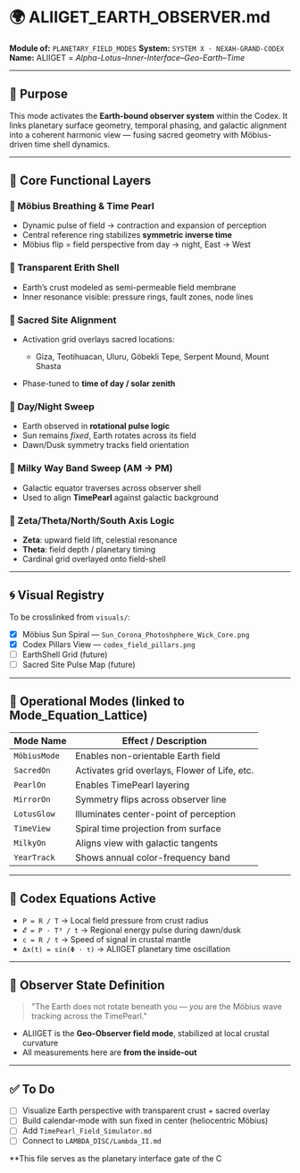 # 🌍 ALIIGET\_EARTH\_OBSERVER.md

**Module of:** `PLANETARY_FIELD_MODES`
**System:** `SYSTEM X · NEXAH-GRAND-CODEX`
**Name:** ALIIGET = *Alpha-Lotus–Inner-Interface–Geo-Earth–Time*

---

## 🧭 Purpose

This mode activates the **Earth-bound observer system** within the Codex. It links planetary surface geometry, temporal phasing, and galactic alignment into a coherent harmonic view — fusing sacred geometry with Möbius-driven time shell dynamics.

---

## 🧬 Core Functional Layers

### 🔸 Möbius Breathing & Time Pearl

* Dynamic pulse of field → contraction and expansion of perception
* Central reference ring stabilizes **symmetric inverse time**
* Möbius flip = field perspective from day → night, East → West

### 🔸 Transparent Erith Shell

* Earth’s crust modeled as semi-permeable field membrane
* Inner resonance visible: pressure rings, fault zones, node lines

### 🔸 Sacred Site Alignment

* Activation grid overlays sacred locations:

  * Giza, Teotihuacan, Uluru, Göbekli Tepe, Serpent Mound, Mount Shasta
* Phase-tuned to **time of day / solar zenith**

### 🔸 Day/Night Sweep

* Earth observed in **rotational pulse logic**
* Sun remains *fixed*, Earth rotates across its field
* Dawn/Dusk symmetry tracks field orientation

### 🔸 Milky Way Band Sweep (AM → PM)

* Galactic equator traverses across observer shell
* Used to align **TimePearl** against galactic background

### 🔸 Zeta/Theta/North/South Axis Logic

* **Zeta**: upward field lift, celestial resonance
* **Theta**: field depth / planetary timing
* Cardinal grid overlayed onto field-shell

---

## 🌀 Visual Registry

To be crosslinked from `visuals/`:

* [x] Möbius Sun Spiral — `Sun_Corona_Photoshphere_Wick_Core.png`
* [x] Codex Pillars View — `codex_field_pillars.png`
* [ ] EarthShell Grid (future)
* [ ] Sacred Site Pulse Map (future)

---

## 📐 Operational Modes (linked to Mode\_Equation\_Lattice)

| Mode Name    | Effect / Description                          |
| ------------ | --------------------------------------------- |
| `MöbiusMode` | Enables non-orientable Earth field            |
| `SacredOn`   | Activates grid overlays, Flower of Life, etc. |
| `PearlOn`    | Enables TimePearl layering                    |
| `MirrorOn`   | Symmetry flips across observer line           |
| `LotusGlow`  | Illuminates center-point of perception        |
| `TimeView`   | Spiral time projection from surface           |
| `MilkyOn`    | Aligns view with galactic tangents            |
| `YearTrack`  | Shows annual color-frequency band             |

---

## 🧮 Codex Equations Active

* `P = R / T` → Local field pressure from crust radius
* `𝓔 = P · T³ / t` → Regional energy pulse during dawn/dusk
* `c = R / t` → Speed of signal in crustal mantle
* `Δx(t) = sin(Φ · τ)` → ALIIGET planetary time oscillation

---

## 🔐 Observer State Definition

> "The Earth does not rotate beneath you — *you* are the Möbius wave tracking across the TimePearl."

* ALIIGET is the **Geo-Observer field mode**, stabilized at local crustal curvature
* All measurements here are **from the inside-out**

---

## ✅ To Do

* [ ] Visualize Earth perspective with transparent crust + sacred overlay
* [ ] Build calendar-mode with sun fixed in center (heliocentric Möbius)
* [ ] Add `TimePearl_Field_Simulator.md`
* [ ] Connect to `LAMBDA_DISC/Lambda_II.md`

\*\*This file serves as the planetary interface gate of the C
